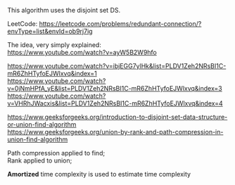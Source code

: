 This algorithm uses the disjoint set DS.

LeetCode: https://leetcode.com/problems/redundant-connection/?envType=list&envId=ob9rj7ig

The idea, very simply explained: \
https://www.youtube.com/watch?v=ayW5B2W9hfo

https://www.youtube.com/watch?v=ibjEGG7ylHk&list=PLDV1Zeh2NRsBI1C-mR6ZhHTyfoEJWlxvq&index=1 \
https://www.youtube.com/watch?v=0jNmHPfA_yE&list=PLDV1Zeh2NRsBI1C-mR6ZhHTyfoEJWlxvq&index=3 \
https://www.youtube.com/watch?v=VHRhJWacxis&list=PLDV1Zeh2NRsBI1C-mR6ZhHTyfoEJWlxvq&index=4

https://www.geeksforgeeks.org/introduction-to-disjoint-set-data-structure-or-union-find-algorithm \
https://www.geeksforgeeks.org/union-by-rank-and-path-compression-in-union-find-algorithm

Path compression applied to find;\
Rank applied to union;

__Amortized__ time complexity is used to estimate time complexity
